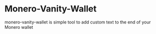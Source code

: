 # Monero-Vanity-Wallet
monero-vanity-wallet is simple tool to add custom text to the end of your Monero wallet
